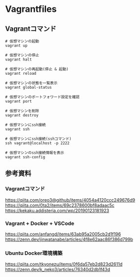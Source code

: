 # Vagrantfiles

## Vagrantコマンド

```
# 仮想マシンの起動
vagrant up

# 仮想マシンの停止
vagrant halt

# 仮想マシンの再起動(停止 & 起動)
vagrant reload

# 仮想マシンの状態を一覧表示
vagrant global-status

# 仮想マシンのポートフォワード設定を確認
vagrant port

# 仮想マシンを削除
vagrant destroy

# 仮想マシンにssh接続
vagrant ssh

# 仮想マシンにssh接続(sshコマンド)
ssh vagrant@localhost -p 2222

# 仮想マシンのssh接続情報を表示
vagrant ssh-config
```

## 参考資料

### Vagrantコマンド
https://qiita.com/oreo3@github/items/4054a4120ccc249676d9<br>
https://qiita.com/0ta2/items/69c2378600bf8adaac5c<br>
https://kekaku.addisteria.com/wp/20190123181923

### Vagrant + Docker + VSCode
https://qiita.com/anfangd/items/63ab95a2005cb2d1f196<br>
https://zenn.dev/jinwatanabe/articles/4f8e62aac86f386d799b

### Ubuntu Docker環境構築
https://qiita.com/tkyonezu/items/0f6da57eb2d823d2611d<br>
https://zenn.dev/k_neko3/articles/76340d2db1f43d
